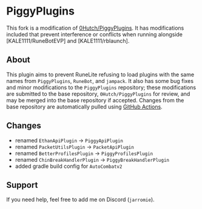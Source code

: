 # PiggyPlugins

This fork is a modification of [0Hutch/PiggyPlugins](https://github.com/0Hutch/PiggyPlugins). It has modifications included that prevent interference or conflicts when running alongside [KALE1111/RuneBotEVP] and [KALE1111/rblaunch].

## About
This plugin aims to prevent RuneLite refusing to load plugins with the same names from `PiggyPlugins`, `RuneBot`, and `jampack`. 
It also has some bug fixes and minor modifications to the `PiggyPlugins` repository; these modifications are submitted to the 
base repository, `0Hutch/PiggyPlugins` for review, and may be merged into the base repository if accepted. Changes from the 
base repository are automatically pulled using [GitHub Actions](https://github.com/jarromie/PiggyPlugins/actions).

## Changes
* renamed `EthanApiPlugin` -> `PiggyApiPlugin`
* renamed `PacketUtilsPlugin` -> `PacketApiPlugin`
* renamed `BetterProfilesPlugin` -> `PiggyProfilesPlugin`
* renamed `ChinBreakHandlerPlugin` -> `PiggyBreakHandlerPlugin`
* added gradle build config for `AutoCombatv2`

## Support
If you need help, feel free to add me on Discord (`jarromie`).